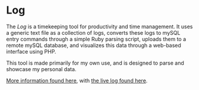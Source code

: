 # Log

The _Log_ is a timekeeping tool for productivity and time management. It uses a generic text file as a collection of logs, converts these logs to mySQL entry commands through a simple Ruby parsing script, uploads them to a remote mySQL database, and visualizes this data through a web-based interface using PHP.

This tool is made primarily for my own use, and is designed to parse and showcase my personal data.

[More information found here](http://v-os.ca/log), with [the live log found here](http://v-os.ca/log).